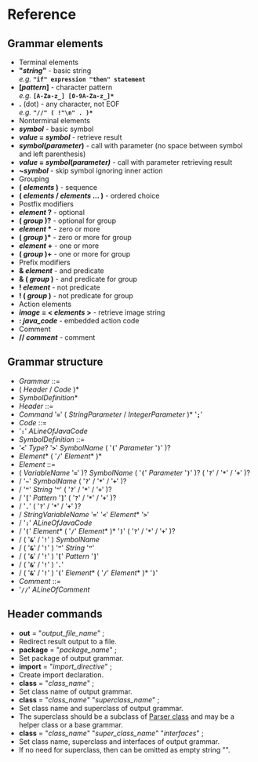# Reference

## Grammar elements
 * Terminal elements
  * __"_string_"__ - basic string  
  _e.g._ __`"if" expression "then" statement`__
  * __[_pattern_]__ - character pattern  
  _e.g._ __`[A-Za-z_] [0-9A-Za-z_]*`__
  * __.__ (dot) - any character, not EOF  
  _e.g._ __`"//" ( !"\n" . )*`__
 * Nonterminal elements
  * ___symbol___ - basic symbol
  * ___value_ = _symbol___ - retrieve result
  * ___symbol_(_parameter_)__ - call with parameter (no space between symbol and left parenthesis)
  * ___value_ = _symbol_(_parameter)___ - call with parameter retrieving result
  * __~_symbol___ - skip symbol ignoring inner action
 * Grouping
  * __( _elements_ )__ - sequence
  * __( _elements_ / _elements_ ... )__ - ordered choice
 * Postfix modifiers
  * ___element_ ?__ - optional
  * __( _group_ )?__ - optional for group
  * ___element_ \*__ - zero or more
  * __( _group_ )\*__ - zero or more for group
  * ___element_ +__ - one or more
  * __( _group_ )+__ - one or more for group
 * Prefix modifiers
  * __& _element___ - and predicate
  * __& ( _group_ )__ - and predicate for group
  * __! _element___ - not predicate
  * __! ( _group_ )__ - not predicate for group
 * Action elements
  * ___image_ = < _elements_ >__ - retrieve image string
  * __: *java_code*__ - embedded action code
 * Comment
  * __// *comment*__ - comment

## Grammar structure
 * _Grammar_ ::=
  * ( _Header_ / _Code_ )\*
  * _SymbolDefinition_\*
 * _Header_ ::=
  * _Command_ '__`=`__' ( _StringParameter_ / _IntegerParameter_ )\* '__`;`__'
 * _Code_ ::=
  * '__`:`__' _ALineOfJavaCode_
 * _SymbolDefinition_ ::=
  * '__`<`__' _Type_? '__`>`__' _SymbolName_ ( '__`(`__' _Parameter_ '__`)`__' )?
  * _Element_\* ( '__`/`__' _Element_\* )\*
 * _Element_ ::=
  * ( _VariableName_ '__`=`__' )? _SymbolName_ ( '__`(`__' _Parameter_ '__`)`__' )? ( '__`?`__' / '__`*`__' / '__`+`__' )?
  * / '__`~`__' _SymbolName_ ( '__`?`__' / '__`*`__' / '__`+`__' )?
  * / '__`"`__' _String_ '__`"`__' ( '__`?`__' / '__`*`__' / '__`+`__' )?
  * / '__`[`__' _Pattern_ '__`]`__' ( '__`?`__' / '__`*`__' / '__`+`__' )?
  * / '__`.`__' ( '__`?`__' / '__`*`__' / '__`+`__' )?
  * / _StringVariableName_ '__`=`__' '__`<`__' _Element_\* '__`>`__'
  * / '__`:`__' _ALineOfJavaCode_
  * / '__`(`__' _Element_\* ( '__`/`__' _Element_\* )\* '__`)`__' ( '__`?`__' / '__`*`__' / '__`+`__' )?
  * / ( '__`&`__' / '__`!`__' ) _SymbolName_
  * / ( '__`&`__' / '__`!`__' ) '__`"`__' _String_ '__`"`__'
  * / ( '__`&`__' / '__`!`__' ) '__`[`__' _Pattern_ '__`]`__'
  * / ( '__`&`__' / '__`!`__' ) '__`.`__'
  * / ( '__`&`__' / '__`!`__' ) '__`(`__' _Element_\* ( '__`/`__' _Element_\* )\* '__`)`__'
 * _Comment_ ::=
  * '__`//`__' _ALineOfComment_

## Header commands
 * __out__ = "*output_file_name*" ;
  * Redirect result output to a file.
 * __package__ = "*package_name*" ;
  * Set package of output grammar.
 * __import__ = "*import_directive*" ;
  * Create import declaration.
 * __class__ = "*class_name*" ;
  * Set class name of output grammar.
 * __class__ = "*class_name*" "*superclass_name*" ;
  * Set class name and superclass of output grammar.
  * The superclass should be a subclass of [Parser class](https://github.com/TanumaHideki/JavaPEG/blob/master/JavaPEG/src/parser/Parser.java) and may be a helper class or a base grammar.
 * __class__ = "*class_name*" "*super_class_name*" "*interfaces*" ;
  * Set class name, superclass and interfaces of output grammar.
  * If no need for superclass, then can be omitted as empty string "".

